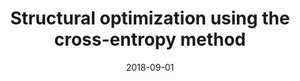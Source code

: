 ---
title: "Structural optimization using the cross-entropy method"
authors: "M. V. Issa, A. Cunha Jr, F. J. C. P. Soeiro, and A. Pereira"
event: "XXXVIII Congresso Nacional de Matemática Aplicada e Computacional (CNMAC 2018)"
year: "2018"
doi: 
pdf: 
arxiv: 
hal: "https://hal.archives-ouvertes.fr/hal-01885508"
image: "GraphicalAbstract_Conf_2018_CNMAC2018.png"
layout: none
date: 2018-09-01
collection: publications
category: conferences
permalink: /publications/ConferencePaper_2018_CNMAC2018
---